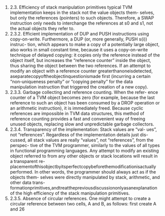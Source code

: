 1. 2.3. Efficiency of stack manipulation primitives
typical TVM implementation keeps in the stack not the value objects them-
selves, but only the references (pointers) to such objects. Therefore, a SWAP
instruction only needs to interchange the references at s0 and s1, not the
actual objects they refer to.
1. 2.3.2. Efficient implementation of DUP and PUSH instructions using
copy-on-write. Furthermore, a DUP (or, more generally, PUSH s(i)) instruc-
tion, which appears to make a copy of a potentially large object, also works
in small constant time, because it uses a copy-on-write technique of delayed
copying: it copies only the reference instead of the object itself, but increases
the “reference counter” inside the object, thus sharing the object between the
two references. If an attempt to modify an object with a reference counter
greaterthanoneisdetected, aseparatecopyoftheobjectinquestionismade
first (incurring a certain “non-uniqueness penalty” or “copying penalty” for
the data manipulation instruction that triggered the creation of a new copy).
1. 2.3.3. Garbage collecting and reference counting. When the refer-
ence counter of a TVM object becomes zero (for example, because the last
reference to such an object has been consumed by a DROP operation or an
arithmetic instruction), it is immediately freed. Because cyclic references
are impossible in TVM data structures, this method of reference counting
provides a fast and convenient way of freeing unused objects, replacing slow
and unpredictable garbage collectors.
1. 2.3.4. Transparency of the implementation: Stack values are “val-
ues”, not “references”. Regardless of the implementation details just dis-
cussed, all stack values are really “values”, not “references”, from the perspec-
tive of the TVM programmer, similarly to the values of all types in functional
programming languages. Any attempt to modify an existing object referred
to from any other objects or stack locations will result in a transparent re-
placementofthisobjectbyitsperfectcopybeforethemodificationisactually
performed.
In other words, the programmer should always act as if the objects them-
selves were directly manipulated by stack, arithmetic, and other data trans-
formationprimitives,andtreatthepreviousdiscussiononlyasanexplanation
of the high efficiency of the stack manipulation primitives.
1. 2.3.5. Absence of circular references. One might attempt to create a
circular reference between two cells, A and B, as follows: first create A and
26

